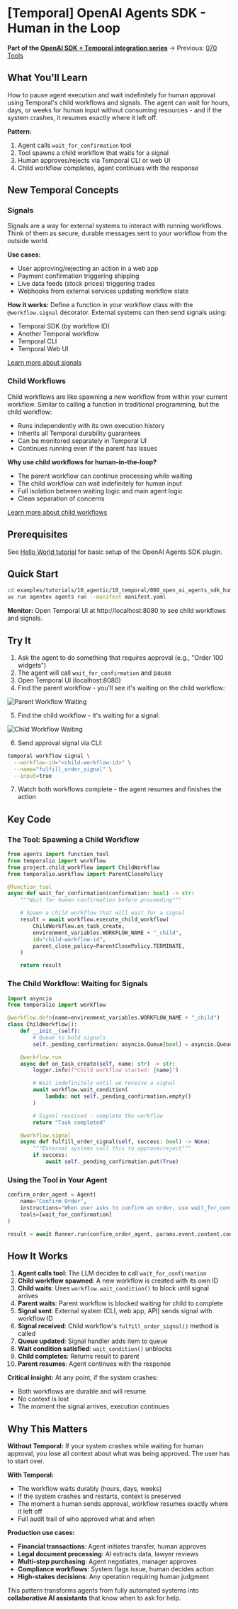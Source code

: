 # [Temporal] OpenAI Agents SDK - Human in the Loop

**Part of the [OpenAI SDK + Temporal integration series](../README.md)** → Previous: [070 Tools](../070_open_ai_agents_sdk_tools/)

## What You'll Learn

How to pause agent execution and wait indefinitely for human approval using Temporal's child workflows and signals. The agent can wait for hours, days, or weeks for human input without consuming resources - and if the system crashes, it resumes exactly where it left off.

**Pattern:**
1. Agent calls `wait_for_confirmation` tool
2. Tool spawns a child workflow that waits for a signal
3. Human approves/rejects via Temporal CLI or web UI
4. Child workflow completes, agent continues with the response

## New Temporal Concepts

### Signals
Signals are a way for external systems to interact with running workflows. Think of them as secure, durable messages sent to your workflow from the outside world.

**Use cases:**
- User approving/rejecting an action in a web app
- Payment confirmation triggering shipping
- Live data feeds (stock prices) triggering trades
- Webhooks from external services updating workflow state

**How it works:** Define a function in your workflow class with the `@workflow.signal` decorator. External systems can then send signals using:
- Temporal SDK (by workflow ID)
- Another Temporal workflow
- Temporal CLI
- Temporal Web UI

[Learn more about signals](https://docs.temporal.io/develop/python/message-passing#send-signal-from-client)

### Child Workflows
Child workflows are like spawning a new workflow from within your current workflow. Similar to calling a function in traditional programming, but the child workflow:
- Runs independently with its own execution history
- Inherits all Temporal durability guarantees
- Can be monitored separately in Temporal UI
- Continues running even if the parent has issues

**Why use child workflows for human-in-the-loop?**
- The parent workflow can continue processing while waiting
- The child workflow can wait indefinitely for human input
- Full isolation between waiting logic and main agent logic
- Clean separation of concerns

[Learn more about child workflows](https://docs.temporal.io/develop/python/child-workflows)

## Prerequisites

See [Hello World tutorial](../060_open_ai_agents_sdk_hello_world/) for basic setup of the OpenAI Agents SDK plugin.

## Quick Start

```bash
cd examples/tutorials/10_agentic/10_temporal/080_open_ai_agents_sdk_human_in_the_loop
uv run agentex agents run --manifest manifest.yaml
```

**Monitor:** Open Temporal UI at http://localhost:8080 to see child workflows and signals.

## Try It

1. Ask the agent to do something that requires approval (e.g., "Order 100 widgets")
2. The agent will call `wait_for_confirmation` and pause
3. Open Temporal UI (localhost:8080)
4. Find the parent workflow - you'll see it's waiting on the child workflow:

![Parent Workflow Waiting](../_images/human_in_the_loop_workflow.png)

5. Find the child workflow - it's waiting for a signal:

![Child Workflow Waiting](../_images/human_in_the_loop_child_workflow.png)

6. Send approval signal via CLI:

```bash
temporal workflow signal \
  --workflow-id="<child-workflow-id>" \
  --name="fulfill_order_signal" \
  --input=true
```

7. Watch both workflows complete - the agent resumes and finishes the action

## Key Code

### The Tool: Spawning a Child Workflow
```python
from agents import function_tool
from temporalio import workflow
from project.child_workflow import ChildWorkflow
from temporalio.workflow import ParentClosePolicy

@function_tool
async def wait_for_confirmation(confirmation: bool) -> str:
    """Wait for human confirmation before proceeding"""

    # Spawn a child workflow that will wait for a signal
    result = await workflow.execute_child_workflow(
        ChildWorkflow.on_task_create,
        environment_variables.WORKFLOW_NAME + "_child",
        id="child-workflow-id",
        parent_close_policy=ParentClosePolicy.TERMINATE,
    )

    return result
```

### The Child Workflow: Waiting for Signals
```python
import asyncio
from temporalio import workflow

@workflow.defn(name=environment_variables.WORKFLOW_NAME + "_child")
class ChildWorkflow():
    def __init__(self):
        # Queue to hold signals
        self._pending_confirmation: asyncio.Queue[bool] = asyncio.Queue()

    @workflow.run
    async def on_task_create(self, name: str) -> str:
        logger.info(f"Child workflow started: {name}")

        # Wait indefinitely until we receive a signal
        await workflow.wait_condition(
            lambda: not self._pending_confirmation.empty()
        )

        # Signal received - complete the workflow
        return "Task completed"

    @workflow.signal
    async def fulfill_order_signal(self, success: bool) -> None:
        """External systems call this to approve/reject"""
        if success:
            await self._pending_confirmation.put(True)
```

### Using the Tool in Your Agent
```python
confirm_order_agent = Agent(
    name="Confirm Order",
    instructions="When user asks to confirm an order, use wait_for_confirmation tool.",
    tools=[wait_for_confirmation]
)

result = await Runner.run(confirm_order_agent, params.event.content.content)
```

## How It Works

1. **Agent calls tool**: The LLM decides to call `wait_for_confirmation`
2. **Child workflow spawned**: A new workflow is created with its own ID
3. **Child waits**: Uses `workflow.wait_condition()` to block until signal arrives
4. **Parent waits**: Parent workflow is blocked waiting for child to complete
5. **Signal sent**: External system (CLI, web app, API) sends signal with workflow ID
6. **Signal received**: Child workflow's `fulfill_order_signal()` method is called
7. **Queue updated**: Signal handler adds item to queue
8. **Wait condition satisfied**: `wait_condition()` unblocks
9. **Child completes**: Returns result to parent
10. **Parent resumes**: Agent continues with the response

**Critical insight:** At any point, if the system crashes:
- Both workflows are durable and will resume
- No context is lost
- The moment the signal arrives, execution continues

## Why This Matters

**Without Temporal:** If your system crashes while waiting for human approval, you lose all context about what was being approved. The user has to start over.

**With Temporal:**
- The workflow waits durably (hours, days, weeks)
- If the system crashes and restarts, context is preserved
- The moment a human sends approval, workflow resumes exactly where it left off
- Full audit trail of who approved what and when

**Production use cases:**
- **Financial transactions**: Agent initiates transfer, human approves
- **Legal document processing**: AI extracts data, lawyer reviews
- **Multi-step purchasing**: Agent negotiates, manager approves
- **Compliance workflows**: System flags issue, human decides action
- **High-stakes decisions**: Any operation requiring human judgment

This pattern transforms agents from fully automated systems into **collaborative AI assistants** that know when to ask for help.
